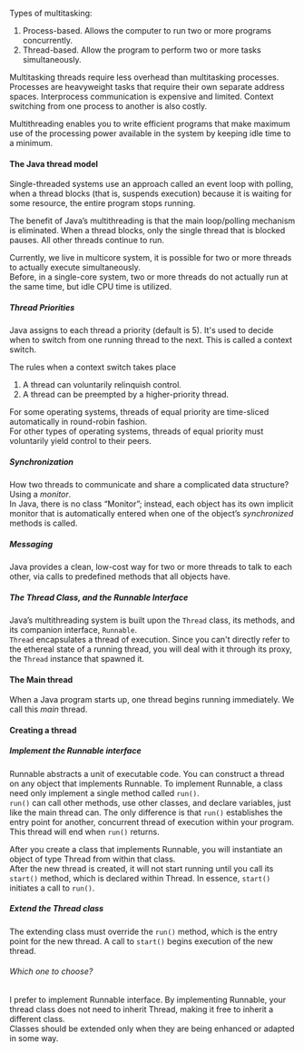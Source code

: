 Types of multitasking:  
1. Process-based. Allows the computer to run two or more programs concurrently.  
2. Thread-based. Allow the program to perform two or more tasks simultaneously.

Multitasking threads require less overhead than multitasking processes. Processes are heavyweight tasks that require their own separate address spaces. Interprocess communication is expensive and limited. Context switching from one process to another is also costly.

Multithreading enables you to write efficient programs that make maximum use of the processing power available in the system by keeping idle time to a minimum.

#### The Java thread model

Single-threaded systems use an approach called an event loop with polling, when a thread blocks (that is, suspends execution) because it is waiting for some resource, the entire program stops running.

The benefit of Java’s multithreading is that the main loop/polling mechanism is eliminated. When a thread blocks, only the single thread that is blocked pauses. All other threads continue to run.

Currently, we live in multicore system, it is possible for two or more threads to actually execute simultaneously.  
Before, in a single-core system, two or more threads do not actually run at the same time, but idle CPU time is utilized.

##### Thread Priorities

Java assigns to each thread a priority (default is 5). It's used to decide when to switch from one running thread to the next. This is called a context switch.

The rules when a context switch takes place  
1. A thread can voluntarily relinquish control.  
2. A thread can be preempted by a higher-priority thread.

For some operating systems, threads of equal priority are time-sliced automatically in round-robin fashion.  
For other types of operating systems, threads of equal priority must voluntarily yield control to their peers.

##### Synchronization

How two threads to communicate and share a complicated data structure? Using a _monitor_.  
In Java, there is no class “Monitor”; instead, each object has its own implicit monitor that is automatically entered when one of the object’s _synchronized_ methods is called.

##### Messaging

Java provides a clean, low-cost way for two or more threads to talk to each other, via calls to predefined methods that all objects have.

##### The Thread Class, and the Runnable Interface

Java’s multithreading system is built upon the `Thread` class, its methods, and its companion interface, `Runnable`.  
`Thread` encapsulates a thread of execution. Since you can't directly refer to the ethereal state of a running thread, you will deal with it through its proxy, the `Thread` instance that spawned it.

#### The Main thread

When a Java program starts up, one thread begins running immediately. We call this _main_ thread.

#### Creating a thread

##### Implement the Runnable interface

Runnable abstracts a unit of executable code. You can construct a thread on any object that implements Runnable. To implement Runnable, a class need only implement a single method called `run()`.  
`run()` can call other methods, use other classes, and declare variables, just like the main thread can. The only difference is that `run()` establishes the entry point for another, concurrent thread of execution within your program. This thread will end when `run()` returns.

After you create a class that implements Runnable, you will instantiate an object of type Thread from within that class.  
After the new thread is created, it will not start running until you call its `start()` method, which is declared within Thread. In essence, `start()` initiates a call to `run()`.

##### Extend the Thread class

The extending class must override the `run()` method, which is the entry point for the new thread. A call to `start()` begins execution of the new thread.

###### Which one to choose?

I prefer to implement Runnable interface. By implementing Runnable, your thread class does not need to inherit Thread, making it free to inherit a different class.  
Classes should be extended only when they are being enhanced or adapted in some way.